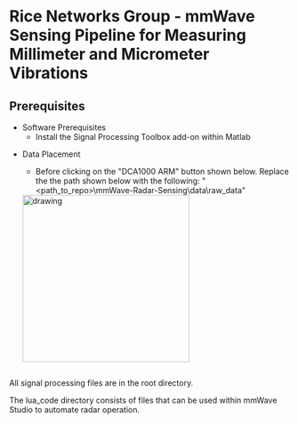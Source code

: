 # Rice Networks Group - mmWave Sensing Pipeline for Measuring Millimeter and Micrometer Vibrations


## Prerequisites

* Software Prerequisites
    - Install the Signal Processing Toolbox add-on within Matlab

- Data Placement
    - Before clicking on the "DCA1000 ARM" button shown below. Replace the the path shown below with the following: "<path_to_repo>\mmWave-Radar-Sensing\data\raw_data"

    <img src="https://i.ibb.co/jk34Tdc/mmwave-personal-Demo.png" alt="drawing" height="300"/>

##


All signal processing files are in the root directory. 

The lua_code directory consists of files that can be used within mmWave Studio to automate radar operation.